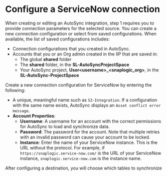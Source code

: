 # Configure a ServiceNow connection

When creating or editing an AutoSync integration, step 1 requires you to provide connection parameters for the selected source. You can create a new connection configuration or select from saved configurations. When available, the list of saved configurations includes:

-   Connection configurations that you created in AutoSync.
-   Accounts that you or an Org admin created in the IIP that are saved in:
    -   The global **shared** folder
    -   The **shared** folder, in the **SL-AutoSyncProjectSpace**
    -   Your AutoSync project, **User<username\>\_<snaplogic\_org\>**, in the **SL-AutoSync-ProjectSpace**

Create a new connection configuration for ServiceNow by entering the following:

-   A unique, meaningful name such as `S3-Integration`. If a configuration with the same name exists, AutoSync displays an `Asset conflict error message`.
-   **Account Properties**:
    -   **Username**: A username for an account with the correct permissions for AutoSync to load and synchronize data.
    -   **Password**: The password for the account. Note that multiple retries with an invalid password can cause your account to be locked.
    -   **Instance**: Enter the name of your ServiceNow instance. This is the URL without the protocol. For example, if `https://snaplogic.service-now.com/` is the URL of your ServiceNow instance, `snaplogic.service-now.com` is the instance name.

After configuring a destination, you will choose which tables to synchronize


